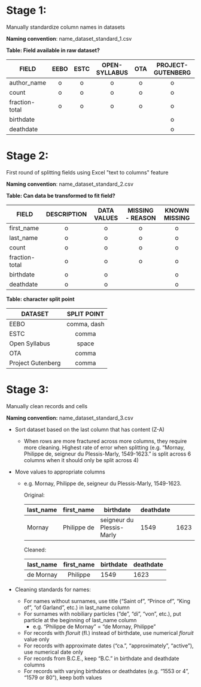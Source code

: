# Stage 1:

Manually standardize column names in datasets

**Naming convention**: name_dataset_standard_1.csv

**Table: Field available in raw dataset?**

| FIELD          | EEBO | ESTC | OPEN-SYLLABUS | OTA  | PROJECT-GUTENBERG |
| -------------- | :--: | :--: | :-----------: | :--: | :---------------: |
| author_name    |  o   |  o   |       o       |  o   |         o         |
| count          |  o   |  o   |       o       |  o   |         o         |
| fraction-total |  o   |  o   |       o       |  o   |         o         |
| birthdate      |      |      |               |      |         o         |
| deathdate      |      |      |               |      |         o         |



# Stage 2:

First round of splitting fields using Excel "text to columns" feature

**Naming convention**: name_dataset_standard_2.csv

**Table: Can data be transformed to fit field?**

| FIELD          | DESCRIPTION | DATA VALUES | MISSING - REASON | KNOWN MISSING |
| -------------- | :---------: | :---------: | :--------------: | :-----------: |
| first_name     |      o      |      o      |        o         |       o       |
| last_name      |      o      |      o      |        o         |       o       |
| count          |      o      |      o      |        o         |       o       |
| fraction-total |      o      |      o      |        o         |       o       |
| birthdate      |      o      |      o      |                  |       o       |
| deathdate      |      o      |      o      |                  |       o       |

**Table: character split point**

| DATASET           | SPLIT POINT |
| ----------------- | :---------: |
| EEBO              | comma, dash |
| ESTC              |    comma    |
| Open Syllabus     |    space    |
| OTA               |    comma    |
| Project Gutenberg |    comma    |



# Stage 3:

Manually clean records and cells

**Naming convention:** name_dataset_standard_3.csv

- Sort dataset based on the last column that has content (Z-A)

  - When rows are more fractured across more columns, they require more cleaning. Highest rate of error when splitting (e.g. “Mornay, Philippe de, seigneur du Plessis-Marly, 1549-1623.” is split across 6 columns when it should only be split across 4)

- Move values to appropriate columns

  - e.g. Mornay, Philippe de, seigneur du Plessis-Marly, 1549-1623.

    Original:

    | last_name | first_name  | birthdate                 | deathdate |      |
    | --------- | :---------: | ------------------------- | --------- | ---- |
    | Mornay    | Philippe de | seigneur du Plessis-Marly | 1549      | 1623 |

    Cleaned:

    | last_name | first_name | birthdate | deathdate |
    | --------- | :--------: | --------- | --------- |
    | de Mornay |  Philippe  | 1549      | 1623      |

- Cleaning standards for names:
  - For names without surnames, use title (“Saint of”, “Prince of”, “King of”, “of Garland”, etc.) in last_name column
  - For surnames with nobiliary particles (“de”, “di”, “von”, etc.), put particle at the beginning of last_name column
    - e.g. “Philippe de Mornay” = “de Mornay, Philippe”
  - For records with *floruit* (fl.) instead of birthdate, use numerical *floruit* value only
  - For records with approximate dates (“ca.”,
    “approximately”, “active”), use numerical date only
  - For records from B.C.E., keep “B.C.” in
    birthdate and deathdate columns
  - For records with varying birthdates or
    deathdates (e.g. “1553 or 4”, “1579 or 80”), keep both values

